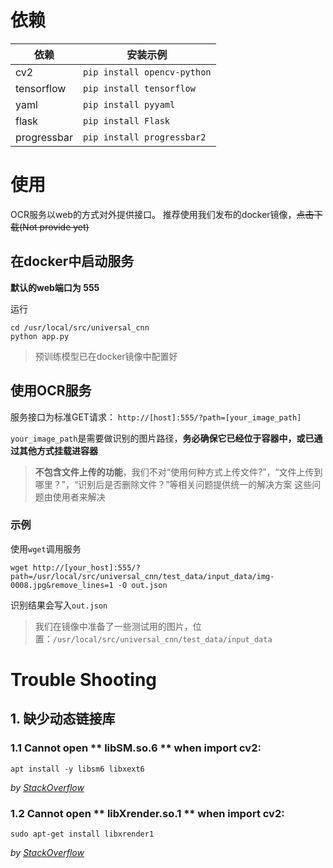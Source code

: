 
# 依赖
| 依赖 | 安装示例 |
| --- | --- |
| cv2 | `pip install opencv-python` |
| tensorflow | `pip install tensorflow` |
| yaml | `pip install pyyaml` |
| flask | `pip install Flask` |
| progressbar | `pip install progressbar2` |

# 使用
OCR服务以web的方式对外提供接口。 推荐使用我们发布的docker镜像，~~点击下载(Not provide yet)~~

## 在docker中启动服务
**默认的web端口为 555**

运行
``` shell
cd /usr/local/src/universal_cnn
python app.py
```

> 预训练模型已在docker镜像中配置好

## 使用OCR服务
服务接口为标准GET请求：
`http://[host]:555/?path=[your_image_path]`

`your_image_path`是需要做识别的图片路径，**务必确保它已经位于容器中，或已通过其他方式挂载进容器**

> **不包含文件上传的功能**，我们不对“使用何种方式上传文件?”，“文件上传到哪里？”，“识别后是否删除文件？”等相关问题提供统一的解决方案
> 这些问题由使用者来解决

### 示例
使用`wget`调用服务
``` shell
wget http://[your_host]:555/?path=/usr/local/src/universal_cnn/test_data/input_data/img-0008.jpg&remove_lines=1 -O out.json
```
识别结果会写入`out.json`

> 我们在镜像中准备了一些测试用的图片，位置：`/usr/local/src/universal_cnn/test_data/input_data`
# Trouble Shooting
## 1. 缺少动态链接库
### 1.1 Cannot open ** libSM.so.6 ** when import cv2:

``` shell
apt install -y libsm6 libxext6
```

*by [StackOverflow](https://stackoverflow.com/search?q=import+cv2+libXrender.so.1+)*

### 1.2 Cannot open ** libXrender.so.1 ** when import cv2:

``` shell
sudo apt-get install libxrender1
```
*by [StackOverflow](https://stackoverflow.com/questions/47113029/importerror-libsm-so-6-cannot-open-shared-object-file-no-such-file-or-directo)*
